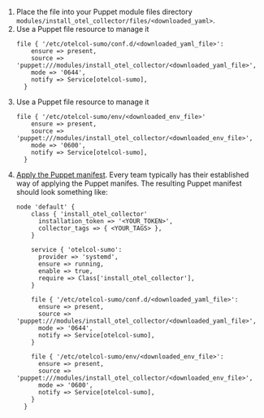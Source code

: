 1. Place the file into your Puppet module files directory `modules/install_otel_collector/files/<downloaded_yaml>`.
2. Use a Puppet file resource to manage it
    ```
    file { '/etc/otelcol-sumo/conf.d/<downloaded_yaml_file>':
        ensure => present,
        source => 'puppet:///modules/install_otel_collector/<downloaded_yaml_file>',
        mode => '0644',
        notify => Service[otelcol-sumo],
      }
    ```
3. Use a Puppet file resource to manage it
    ```
    file { '/etc/otelcol-sumo/env/<downloaded_env_file>'
        ensure => present,
        source => 'puppet:///modules/install_otel_collector/<downloaded_env_file>',
        mode => '0600',
        notify => Service[otelcol-sumo],
      }
    ```
4. [Apply the Puppet manifest](https://github.com/SumoLogic/sumologic-otel-collector/blob/main/examples/puppet/README.md). Every team typically has their established way of applying the Puppet manifes. The resulting Puppet manifest should look something like:
    ```
    node 'default' {
        class { 'install_otel_collector'
          installation_token => '<YOUR_TOKEN>',
          collector_tags => { <YOUR_TAGS> },
        }

        service { 'otelcol-sumo':
          provider => 'systemd',
          ensure => running,
          enable => true,
          require => Class['install_otel_collector'],
        }

        file { '/etc/otelcol-sumo/conf.d/<downloaded_yaml_file>':
          ensure => present,
          source => 'puppet:///modules/install_otel_collector/<downloaded_yaml_file>',
          mode => '0644',
          notify => Service[otelcol-sumo],
        }

        file { '/etc/otelcol-sumo/env/<downloaded_env_file>':
          ensure => present,
          source => 'puppet:///modules/install_otel_collector/<downloaded_env_file>',
          mode => '0600',
          notify => Service[otelcol-sumo],
        }
      }
    ```
